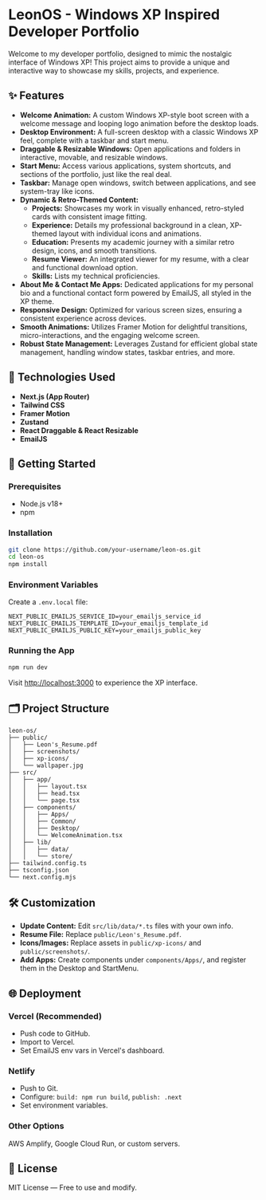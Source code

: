 # LeonOS - Windows XP Inspired Developer Portfolio

Welcome to my developer portfolio, designed to mimic the nostalgic interface of Windows XP! This project aims to provide a unique and interactive way to showcase my skills, projects, and experience.

## ✨ Features

- **Welcome Animation:** A custom Windows XP-style boot screen with a welcome message and looping logo animation before the desktop loads.
- **Desktop Environment:** A full-screen desktop with a classic Windows XP feel, complete with a taskbar and start menu.
- **Draggable & Resizable Windows:** Open applications and folders in interactive, movable, and resizable windows.
- **Start Menu:** Access various applications, system shortcuts, and sections of the portfolio, just like the real deal.
- **Taskbar:** Manage open windows, switch between applications, and see system-tray like icons.
- **Dynamic & Retro-Themed Content:**
  - **Projects:** Showcases my work in visually enhanced, retro-styled cards with consistent image fitting.
  - **Experience:** Details my professional background in a clean, XP-themed layout with individual icons and animations.
  - **Education:** Presents my academic journey with a similar retro design, icons, and smooth transitions.
  - **Resume Viewer:** An integrated viewer for my resume, with a clear and functional download option.
  - **Skills:** Lists my technical proficiencies.
- **About Me & Contact Me Apps:** Dedicated applications for my personal bio and a functional contact form powered by EmailJS, all styled in the XP theme.
- **Responsive Design:** Optimized for various screen sizes, ensuring a consistent experience across devices.
- **Smooth Animations:** Utilizes Framer Motion for delightful transitions, micro-interactions, and the engaging welcome screen.
- **Robust State Management:** Leverages Zustand for efficient global state management, handling window states, taskbar entries, and more.

## 🧰 Technologies Used

- **Next.js (App Router)**
- **Tailwind CSS**
- **Framer Motion**
- **Zustand**
- **React Draggable & React Resizable**
- **EmailJS**

## 🚀 Getting Started

### Prerequisites

- Node.js v18+
- npm

### Installation

```bash
git clone https://github.com/your-username/leon-os.git
cd leon-os
npm install
```

### Environment Variables

Create a `.env.local` file:

```env
NEXT_PUBLIC_EMAILJS_SERVICE_ID=your_emailjs_service_id
NEXT_PUBLIC_EMAILJS_TEMPLATE_ID=your_emailjs_template_id
NEXT_PUBLIC_EMAILJS_PUBLIC_KEY=your_emailjs_public_key
```

### Running the App

```bash
npm run dev
```

Visit [http://localhost:3000](http://localhost:3000) to experience the XP interface.

## 🗂️ Project Structure

```
leon-os/
├── public/
│   ├── Leon's_Resume.pdf
│   ├── screenshots/
│   ├── xp-icons/
│   └── wallpaper.jpg
├── src/
│   ├── app/
│   │   ├── layout.tsx
│   │   ├── head.tsx
│   │   └── page.tsx
│   ├── components/
│   │   ├── Apps/
│   │   ├── Common/
│   │   ├── Desktop/
│   │   └── WelcomeAnimation.tsx
│   ├── lib/
│   │   ├── data/
│   │   └── store/
├── tailwind.config.ts
├── tsconfig.json
└── next.config.mjs
```

## 🛠️ Customization

- **Update Content:** Edit `src/lib/data/*.ts` files with your own info.
- **Resume File:** Replace `public/Leon's_Resume.pdf`.
- **Icons/Images:** Replace assets in `public/xp-icons/` and `public/screenshots/`.
- **Add Apps:** Create components under `components/Apps/`, and register them in the Desktop and StartMenu.

## 🌐 Deployment

### Vercel (Recommended)

- Push code to GitHub.
- Import to Vercel.
- Set EmailJS env vars in Vercel's dashboard.

### Netlify

- Push to Git.
- Configure: `build: npm run build`, `publish: .next`
- Set environment variables.

### Other Options

AWS Amplify, Google Cloud Run, or custom servers.

## 📄 License

MIT License — Free to use and modify.